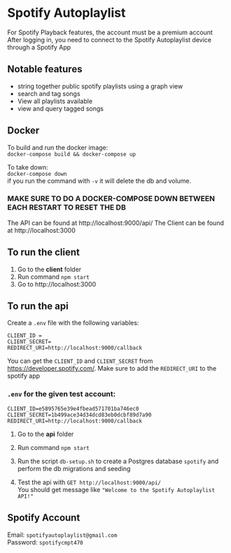 # Spotify Autoplaylist

For Spotify Playback features, the account must be a premium account <br/>
After logging in, you need to connect to the Spotify Autoplaylist device through a Spotify App <br/>

## Notable features
- string together public spotify playlists using a graph view
- search and tag songs
- View all playlists available
- view and query tagged songs

## Docker

To build and run the docker image: <br/>
`docker-compose build && docker-compose up`

To take down: <br/>
`docker-compose down` <br/>
if you run the command with `-v` it will delete the db and volume.
### MAKE SURE TO DO A DOCKER-COMPOSE DOWN BETWEEN EACH RESTART TO RESET THE DB

The API can be found at http://localhost:9000/api/
The Client can be found at http://localhost:3000



## To run the client
1. Go to the __client__ folder
2. Run command `npm start`
3. Go to http://localhost:3000



## To run the api

Create a `.env` file with the following variables: <br/>

```
CLIENT_ID =
CLIENT_SECRET=
REDIRECT_URI=http://localhost:9000/callback

```

You can get the `CLIENT_ID` and `CLIENT_SECRET` from https://developer.spotify.com/. Make sure to add the `REDIRECT_URI` to the spotify app

###  `.env` for the given test account:
```
CLIENT_ID=e5895765e39e4fbead571701ba746ec0
CLIENT_SECRET=1b499ace34d34dcd83eb0dcbf89d7a90
REDIRECT_URI=http://localhost:9000/callback
```


1. Go to the __api__ folder
2. Run command `npm start`
4. Run the script `db-setup.sh` to create a Postgres database `spotify` and perform the db migrations and seeding

5. Test the api with `GET http://localhost:9000/api/` <br/>
You should get message like `"Welcome to the Spotify Autoplaylist API!"`



## Spotify Account
Email: `spotifyautoplaylist@gmail.com` <br/>
Password: `spotifycmpt470`


